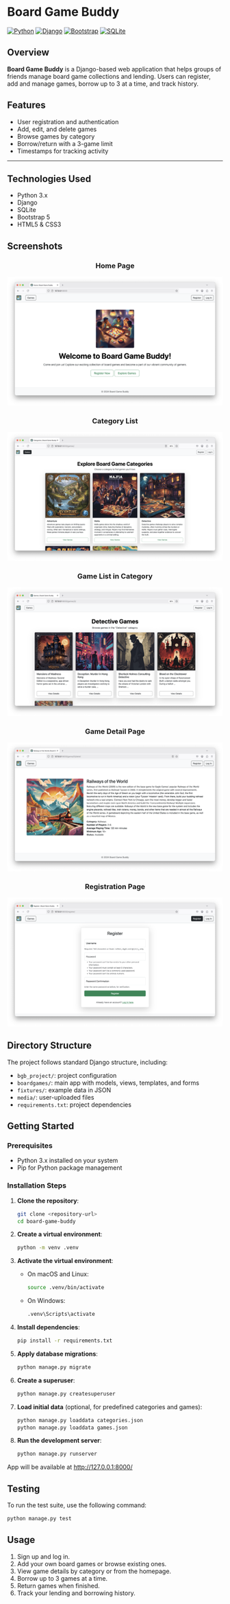 # Board Game Buddy

[![Python](https://img.shields.io/badge/Python-3.x-blue)](https://www.python.org/)
[![Django](https://img.shields.io/badge/Django-3.x-green)](https://www.djangoproject.com/)
[![Bootstrap](https://img.shields.io/badge/Bootstrap-5.x-purple?logo=bootstrap)](https://getbootstrap.com/)
[![SQLite](https://img.shields.io/badge/SQLite-3.x-lightgrey?logo=sqlite)](https://www.sqlite.org/)

## Overview

**Board Game Buddy** is a Django-based web application that helps groups of friends manage board game collections and lending. Users can register, add and manage games, borrow up to 3 at a time, and track history.

## Features

- User registration and authentication
- Add, edit, and delete games
- Browse games by category
- Borrow/return with a 3-game limit
- Timestamps for tracking activity

---

## Technologies Used

- Python 3.x
- Django
- SQLite
- Bootstrap 5
- HTML5 & CSS3

## Screenshots

<h3 align="center">Home Page</h3>

![Home Page](assets/home_page.png)

<h3 align="center">Category List</h3>

![Category List](assets/category_list.png)

<h3 align="center">Game List in Category</h3>

![Game List](assets/game_list.png)

<h3 align="center">Game Detail Page</h3>

![Game Detail](assets/game_detail.png)

<h3 align="center">Registration Page</h3>

![Registration Page](assets/reg_page.png)

## Directory Structure

The project follows standard Django structure, including:

- `bgb_project/`: project configuration
- `boardgames/`: main app with models, views, templates, and forms
- `fixtures/`: example data in JSON
- `media/`: user-uploaded files
- `requirements.txt`: project dependencies

## Getting Started

### Prerequisites

- Python 3.x installed on your system
- Pip for Python package management

### Installation Steps

1. **Clone the repository**:

   ```bash
   git clone <repository-url>
   cd board-game-buddy
   ```

2. **Create a virtual environment**:

   ```bash
   python -m venv .venv
   ```

3. **Activate the virtual environment**:

   - On macOS and Linux:

     ```bash
     source .venv/bin/activate
     ```

   - On Windows:

     ```bash
     .venv\Scripts\activate
     ```

4. **Install dependencies**:

   ```bash
   pip install -r requirements.txt
   ```

5. **Apply database migrations**:

   ```bash
   python manage.py migrate
   ```

6. **Create a superuser**:

   ```bash
   python manage.py createsuperuser
   ```

7. **Load initial data** (optional, for predefined categories and games):

   ```bash
   python manage.py loaddata categories.json
   python manage.py loaddata games.json
   ```

8. **Run the development server**:

   ```bash
   python manage.py runserver
   ```

App will be available at http://127.0.0.1:8000/

## Testing

To run the test suite, use the following command:

```bash
python manage.py test
```

## Usage

1. Sign up and log in.
2. Add your own board games or browse existing ones.
3. View game details by category or from the homepage.
4. Borrow up to 3 games at a time.
5. Return games when finished.
6. Track your lending and borrowing history.
